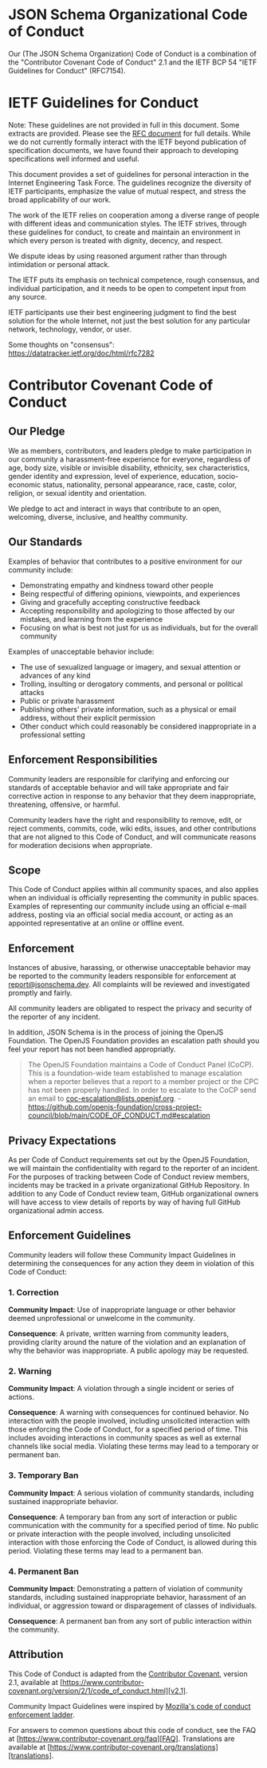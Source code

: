 # JSON Schema Organizational Code of Conduct

Our (The JSON Schema Organization) Code of Conduct is a combination of
the "Contributor Covenant Code of Conduct" 2.1 and the IETF BCP 54 "IETF Guidelines for Conduct" (RFC7154).

# IETF Guidelines for Conduct

Note: These guidelines are not provided in full in this document.
Some extracts are provided.
Please see the [RFC document](https://www.rfc-editor.org/rfc/rfc7154.html) for full details.
While we do not currently formally interact with the IETF beyond publication of specification documents,
we have found their approach to developing specifications well informed and useful.

This document provides a set of guidelines for personal interaction
in the Internet Engineering Task Force.  The guidelines recognize the
diversity of IETF participants, emphasize the value of mutual
respect, and stress the broad applicability of our work.

The work of the IETF relies on cooperation among a diverse range of
people with different ideas and communication styles.  The IETF
strives, through these guidelines for conduct, to create and maintain
an environment in which every person is treated with dignity,
decency, and respect.

We dispute ideas by using reasoned argument rather than through
intimidation or personal attack.

The IETF puts its emphasis on technical
competence, rough consensus, and individual participation, and it
needs to be open to competent input from any source.

IETF participants use their best engineering judgment to find the
best solution for the whole Internet, not just the best solution
for any particular network, technology, vendor, or user.

Some thoughts on "consensus": https://datatracker.ietf.org/doc/html/rfc7282

# Contributor Covenant Code of Conduct

## Our Pledge

We as members, contributors, and leaders pledge to make participation in our
community a harassment-free experience for everyone, regardless of age, body
size, visible or invisible disability, ethnicity, sex characteristics, gender
identity and expression, level of experience, education, socio-economic status,
nationality, personal appearance, race, caste, color, religion, or sexual identity
and orientation.

We pledge to act and interact in ways that contribute to an open, welcoming,
diverse, inclusive, and healthy community.

## Our Standards

Examples of behavior that contributes to a positive environment for our
community include:

* Demonstrating empathy and kindness toward other people
* Being respectful of differing opinions, viewpoints, and experiences
* Giving and gracefully accepting constructive feedback
* Accepting responsibility and apologizing to those affected by our mistakes,
  and learning from the experience
* Focusing on what is best not just for us as individuals, but for the
  overall community

Examples of unacceptable behavior include:

* The use of sexualized language or imagery, and sexual attention or
  advances of any kind
* Trolling, insulting or derogatory comments, and personal or political attacks
* Public or private harassment
* Publishing others' private information, such as a physical or email
  address, without their explicit permission
* Other conduct which could reasonably be considered inappropriate in a
  professional setting

## Enforcement Responsibilities

Community leaders are responsible for clarifying and enforcing our standards of
acceptable behavior and will take appropriate and fair corrective action in
response to any behavior that they deem inappropriate, threatening, offensive,
or harmful.

Community leaders have the right and responsibility to remove, edit, or reject
comments, commits, code, wiki edits, issues, and other contributions that are
not aligned to this Code of Conduct, and will communicate reasons for moderation
decisions when appropriate.

## Scope

This Code of Conduct applies within all community spaces, and also applies when
an individual is officially representing the community in public spaces.
Examples of representing our community include using an official e-mail address,
posting via an official social media account, or acting as an appointed
representative at an online or offline event.

## Enforcement

Instances of abusive, harassing, or otherwise unacceptable behavior may be
reported to the community leaders responsible for enforcement at
report@jsonschema.dev.
All complaints will be reviewed and investigated promptly and fairly.

All community leaders are obligated to respect the privacy and security of the
reporter of any incident.

In addition, JSON Schema is in the process of joining the OpenJS Foundation.
The OpenJS Foundation provides an escalation path should you feel your report
has not been handled appropriatly.

> The OpenJS Foundation maintains a Code of Conduct Panel (CoCP). This is a foundation-wide team established to manage escalation when a reporter believes that a report to a member project or the CPC has not been properly handled. In order to escalate to the CoCP send an email to coc-escalation@lists.openjsf.org. - https://github.com/openjs-foundation/cross-project-council/blob/main/CODE_OF_CONDUCT.md#escalation

## Privacy Expectations

As per Code of Conduct requirements set out by the OpenJS Foundation, we will maintain the confidentiality with regard to the reporter of an incident.
For the purposes of tracking between Code of Conduct review members, incidents may be tracked in a private organizational GitHub Repository.
In addition to any Code of Conduct review team, GitHub organizational owners will have access to view details of reports by way of having full GitHub organizational admin access.

## Enforcement Guidelines

Community leaders will follow these Community Impact Guidelines in determining
the consequences for any action they deem in violation of this Code of Conduct:

### 1. Correction

**Community Impact**: Use of inappropriate language or other behavior deemed
unprofessional or unwelcome in the community.

**Consequence**: A private, written warning from community leaders, providing
clarity around the nature of the violation and an explanation of why the
behavior was inappropriate. A public apology may be requested.

### 2. Warning

**Community Impact**: A violation through a single incident or series
of actions.

**Consequence**: A warning with consequences for continued behavior. No
interaction with the people involved, including unsolicited interaction with
those enforcing the Code of Conduct, for a specified period of time. This
includes avoiding interactions in community spaces as well as external channels
like social media. Violating these terms may lead to a temporary or
permanent ban.

### 3. Temporary Ban

**Community Impact**: A serious violation of community standards, including
sustained inappropriate behavior.

**Consequence**: A temporary ban from any sort of interaction or public
communication with the community for a specified period of time. No public or
private interaction with the people involved, including unsolicited interaction
with those enforcing the Code of Conduct, is allowed during this period.
Violating these terms may lead to a permanent ban.

### 4. Permanent Ban

**Community Impact**: Demonstrating a pattern of violation of community
standards, including sustained inappropriate behavior,  harassment of an
individual, or aggression toward or disparagement of classes of individuals.

**Consequence**: A permanent ban from any sort of public interaction within
the community.

## Attribution

This Code of Conduct is adapted from the [Contributor Covenant][homepage],
version 2.1, available at
[https://www.contributor-covenant.org/version/2/1/code_of_conduct.html][v2.1].

Community Impact Guidelines were inspired by
[Mozilla's code of conduct enforcement ladder][Mozilla CoC].

For answers to common questions about this code of conduct, see the FAQ at
[https://www.contributor-covenant.org/faq][FAQ]. Translations are available
at [https://www.contributor-covenant.org/translations][translations].

[homepage]: https://www.contributor-covenant.org
[v2.1]: https://www.contributor-covenant.org/version/2/1/code_of_conduct.html
[Mozilla CoC]: https://github.com/mozilla/diversity
[FAQ]: https://www.contributor-covenant.org/faq
[translations]: https://www.contributor-covenant.org/translations

